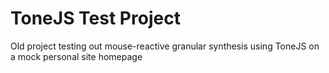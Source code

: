 # ToneJS Test Project
 Old project testing out mouse-reactive granular synthesis using ToneJS on a mock personal site homepage
